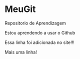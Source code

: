# MeuGit
 Repositorio de Aprendizagem

 Estou aprendendo a usar o Github

Essa linha foi adicionada no site!!!

Mais uma linha!
